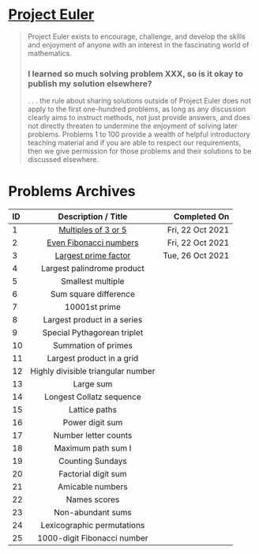 # [Project Euler](https://projecteuler.net/about/)
> Project Euler exists to encourage, challenge, and develop the skills and enjoyment of anyone with an interest in the fascinating world of mathematics.
> ### I learned so much solving problem XXX, so is it okay to publish my solution elsewhere?
>  . . . the rule about sharing solutions outside of Project Euler does not apply to the first one-hundred problems, as long as any discussion clearly aims to instruct methods, not just provide answers, and does not directly threaten to undermine the enjoyment of solving later problems. Problems 1 to 100 provide a wealth of helpful introductory teaching material and if you are able to respect our requirements, then we give permission for those problems and their solutions to be discussed elsewhere.

# Problems Archives
| ID              | Description / Title                                                                             | Completed On     |
| :-------------- | :---------------------------------------------------------------------------------------------: | ---------------: |
| 1               | [Multiples of 3 or 5](https://github.com/ZacHorton/Project-Euler/blob/master/Python/p001.py)    | Fri, 22 Oct 2021 |
| 2               | [Even Fibonacci numbers](https://github.com/ZacHorton/Project-Euler/blob/master/Python/p002.py) | Fri, 22 Oct 2021 |
| 3               | [Largest prime factor ](https://github.com/ZacHorton/Project-Euler/blob/master/Python/p003.py)  | Tue, 26 Oct 2021 |
| 4               | Largest palindrome product                                                                      |                  |
| 5               | Smallest multiple                                                                               |                  |
| 6               | Sum square difference                                                                           |                  |
| 7               | 10001st prime                                                                                   |                  |
| 8               | Largest product in a series                                                                     |                  |
| 9               | Special Pythagorean triplet                                                                     |                  |
| 10              | Summation of primes                                                                             |                  |
| 11              | Largest product in a grid                                                                       |                  |
| 12              | Highly divisible triangular number                                                              |                  |
| 13              | Large sum                                                                                       |                  |
| 14              | Longest Collatz sequence                                                                        |                  |
| 15              | Lattice paths                                                                                   |                  |
| 16              | Power digit sum                                                                                 |                  |
| 17              | Number letter counts                                                                            |                  |
| 18              | Maximum path sum I                                                                              |                  |
| 19              | Counting Sundays                                                                                |                  |
| 20              | Factorial digit sum                                                                             |                  |
| 21              | Amicable numbers                                                                                |                  |
| 22              | Names scores                                                                                    |                  |
| 23              | Non-abundant sums                                                                               |                  |
| 24              | Lexicographic permutations                                                                      |                  |
| 25              | 1000-digit Fibonacci number                                                                     |                  |
